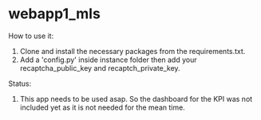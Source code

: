 # webapp1_mls
How to use it:
  1. Clone and install the necessary packages from the requirements.txt.
  2. Add a 'config.py' inside instance folder then add your recaptcha_public_key and recaptch_private_key.

Status:
  1. This app needs to be used asap. So the dashboard for the KPI was not included yet as it is not needed for the mean time.
